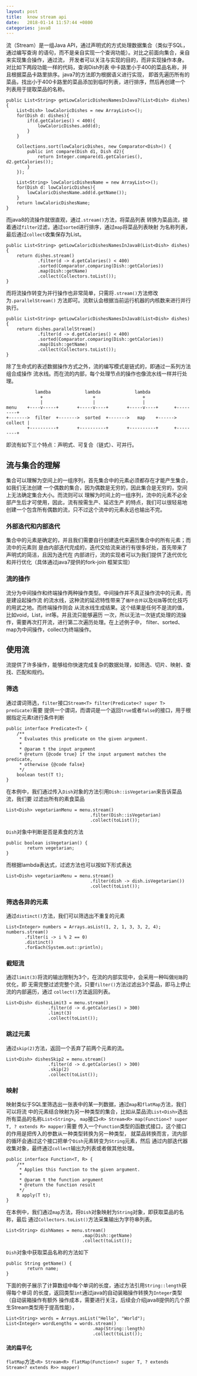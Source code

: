 ```yaml
---
layout: post
title:  know stream api
date:   2018-01-14 11:57:44 +0800
categories: java8
---
```

流（Stream）是一组Java API，通过声明式的方式处理数据集合（类似于SQL，通过编写查询
的语句，而不是亲自实现一个查询功能）。对比之前面向集合，亲自来实现集合操作，通过流，
开发者可以关注与实现的目的，而非实现操作本身。对比如下两段功能一样的代码，查询Dish列表
中卡路里小于400的菜品名称，并且根据菜品卡路里排序。java7的方法即为根据语义进行实现，
即首先遍历所有的菜品，找出小于400卡路里的菜品添加到临时列表，进行排序，然后再创建一个
列表用于提取菜品的名称。
```
public List<String> getLowCaloricDishesNamesInJava7(List<Dish> dishes){
    List<Dish> lowCaloricDishes = new ArrayList<>();
    for(Dish d: dishes){
        if(d.getCalories() < 400){
            lowCaloricDishes.add(d);
        }
    }

    Collections.sort(lowCaloricDishes, new Comparator<Dish>() {
        public int compare(Dish d1, Dish d2){
            return Integer.compare(d1.getCalories(), d2.getCalories());
        }
    });

    List<String> lowCaloricDishesName = new ArrayList<>();
    for(Dish d: lowCaloricDishes){
        lowCaloricDishesName.add(d.getName());
    }
    return lowCaloricDishesName;
}
```
而java8的流操作就很直观，通过`.stream()`方法，将菜品列表
转换为菜品流，接着通过`filter`过滤，通过`sorted`进行排序，通过`map`将菜品列表映射
为名称列表，最后通过`collect`收集保存为List。
```
public List<String> getLowCaloricDishesNamesInJava8(List<Dish> dishes){
    return dishes.stream()
            .filter(d -> d.getCalories() < 400)
            .sorted(Comparator.comparing(Dish::getCalories))
            .map(Dish::getName)
            .collect(Collectors.toList());
}
```
而将流操作转变为并行操作也非常简单，只需将`.stream()`方法修改为`.parallelStream()`
方法即可。流默认会根据当前运行机器的内核数来进行并行执行。
```
public List<String> getLowCaloricDishesNamesInJava8(List<Dish> dishes){
    return dishes.parallelStream()
            .filter(d -> d.getCalories() < 400)
            .sorted(Comparator.comparing(Dish::getCalories))
            .map(Dish::getName)
            .collect(Collectors.toList());
}
```
除了生命式的表述数据操作方式之外，流的编写模式是链式的，即通过一系列方法组合成操作
流水线。而在流的内部，每个处理节点的操作也像流水线一样并行处理。
```
           lamdba             lambda             lambda
             +                   +                  +
             |                   |                  |
menu    +----v-----+       +-----v----+       +-----v----+      +---------+
+------->  filter  +------->  sorted  +------->   map    +------> collect |
        +----------+       +----------+       +----------+      +---------+
```
即流有如下三个特点：声明式、可复合（链式）、可并行。
## 流与集合的理解
集合可以理解为空间上的一组序列，首先集合中的元素必须都存在才能产生集合，如我们无法创建
一个偶数的集合，因为偶数是无穷的，因此集合是无穷的，空间上无法确定集合大小。而流则可以
理解为时间上的一组序列，流中的元素不必全部产生后才可使用，因此，流有按需生产、延迟生产
的特点，我们可以很轻易地创建一个包含所有偶数的流，只不过这个流中的元素永远也输出不完。
### 外部迭代和内部迭代
集合中的元素是确定的，并且我们需要自行创建迭代来遍历集合中的所有元素；而流中的元素则
是由内部迭代完成的，迭代交给流来进行有很多好处，首先带来了声明式的简洁，且因为迭代在
内部进行，流的实现者可以为我们提供了迭代优化和并行优化（具体通过java7提供的fork-join
框架实现）
### 流的操作
流分为中间操作和终端操作两种操作类型。中间操作并不真正操作流中的元素，而是建设起操作流
的流水线，这种流的延迟特性带来了`循环合并`以及`短路`等优化技巧的用武之地。而终端操作则会
从流水线生成结果。这个结果是任何不是流的值，比如void，List，int等。并且流只能够遍历
一次，所以无法一次链式处理的流操作，需要再次打开流，进行第二次遍历处理。在上述例子中，
filter、sorted、map为中间操作，collect为终端操作。
## 使用流
流提供了许多操作，能够给你快速完成复杂的数据处理，如筛选、切片、映射、查找、匹配和规约。
### 筛选
通过谓词筛选，`filter`接口`Stream<T> filter(Predicate<? super T> predicate)`需要
提供一个谓词，而谓词是一个返回`true`或者`false`的接口，用于根据指定元素t进行条件判断
```
public interface Predicate<T> {
    /**
     * Evaluates this predicate on the given argument.
     *
     * @param t the input argument
     * @return {@code true} if the input argument matches the predicate,
     * otherwise {@code false}
     */
    boolean test(T t);
}
```
在本例中，我们通过传入`Dish`对象的方法引用`Dish::isVegetarian`来告诉菜品流，我们要
过滤出所有的素食菜品
```
List<Dish> vegetarianMenu = menu.stream()
                                .filter(Dish::isVegetarian)
                                .collect(toList());
```
`Dish`对象中判断是否是素食的方法
```
public boolean isVegetarian() {
        return vegetarian;
}
```
而根据lambda表达式，过滤方法也可以按如下形式表达
```
List<Dish> vegetarianMenu = menu.stream()
                                .filter(dish -> dish.isVegetarian())
                                .collect(toList());
```
### 筛选各异的元素
通过`distinct()`方法，我们可以筛选出不重复的元素
```
List<Integer> numbers = Arrays.asList(1, 2, 1, 3, 3, 2, 4);
numbers.stream()
       .filter(i -> i % 2 == 0)
       .distinct()
       .forEach(System.out::println);
```
### 截短流
通过`limit(3)`将流的输出限制为3个，在流的内部实现中，会采用一种叫做`短路`的优化，即
无需完整过滤完整个流，只要`filter()`方法过滤出3个菜品，即马上停止流的内部遍历，通过
`collect()`方法返回列表。
```
List<Dish> dishesLimit3 = menu.stream()
                .filter(d -> d.getCalories() > 300)
                .limit(3)
                .collect(toList());
```
### 跳过元素
通过`skip(2)`方法，返回一个丢弃了前两个元素的流。
```
List<Dish> dishesSkip2 = menu.stream()
                .filter(d -> d.getCalories() > 300)
                .skip(2)
                .collect(toList());
```
### 映射
映射类似于SQL里筛选出一张表中的某一列数据，通过`map`和`flatMap`方法，我们可以将流
中的元素结合映射为另一种类型的集合，比如从菜品流`List<Dish>`选出所有菜品的名称`List<String>`。
`map`接口`<R> Stream<R> map(Function<? super T, ? extends R> mapper)`需要
传入一个`Function`类型的函数式接口，这个接口的作用是把传入的参数从一种类型转换为另一种类型，
就菜品转换而言，流内部的循环会通过这个接口把单个`Dish`元素转变为`String`元素，然后
通过内部迭代器收集对象，最终通过`collect`输出为列表或者做其他处理。
```
public interface Function<T, R> {
    /**
     * Applies this function to the given argument.
     *
     * @param t the function argument
     * @return the function result
     */
    R apply(T t);
}
```
在本例中，我们通过`map`方法，将`Dish`对象映射为`String`对象，即获取菜品的名称，最后
通过`Collectors.toList()`方法采集输出为字符串列表。
```
List<String> dishNames = menu.stream()
                             .map(Dish::getName)
                             .collect(toList());
```
`Dish`对象中获取菜品名称的方法如下
```
public String getName() {
        return name;
}
```
下面的例子展示了计算数组中每个单词的长度，通过方法引用`String::length`获得每个单词
的长度，返回类型`int`通过java的自动装箱操作转换为`Integer`类型（自动装箱操作有额外
操作成本，需要进行关注，后续会介绍java8提供的几个原生Stream类型用于提高性能），
```
List<String> words = Arrays.asList("Hello", "World");
List<Integer> wordLengths = words.stream()
                                 .map(String::length)
                                 .collect(toList());
```
#### 流的扁平化
`flatMap`方法`<R> Stream<R> flatMap(Function<? super T, ? extends Stream<? extends R>> mapper)`

